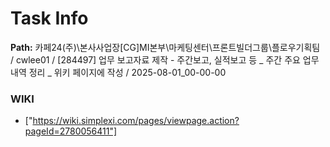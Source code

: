 # Task Info

**Path:** 카페24(주)\본사사업장\[CG]MI본부\마케팅센터\프론트빌더그룹\플로우기획팀 / cwlee01 / [284497] 업무 보고자료 제작 - 주간보고, 실적보고 등 _ 주간 주요 업무 내역 정리 _ 위키 페이지에 작성 / 2025-08-01_00-00-00

### WIKI
- ["https://wiki.simplexi.com/pages/viewpage.action?pageId=2780056411"]

